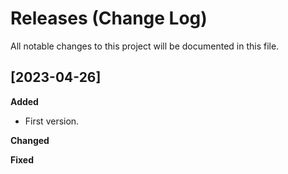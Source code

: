 # Releases (Change Log)

All notable changes to this project will be documented in this file.

## [2023-04-26]

**Added**

- First version.
 
**Changed**


**Fixed**